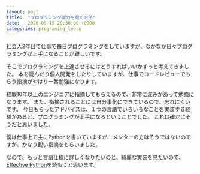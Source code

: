 ```yaml
---
layout: post
title:  "プログラミング能力を磨く方法"
date:   2020-09-15 20:30:00 +0900
categories: programing_learn
---
```

社会人2年目で仕事で毎日プログラミングをしていますが、なかなか日々プログラミングが上手になることが難しいです。

そこでプログラミングを上達させるにはどうすればいいかずっと考えてきました。
本を読んだり個人開発をしたりしていますが、仕事でコードレビューでもらう指摘がやはり一番勉強になります。

経験10年以上のエンジニアに指摘してもらえるので、非常に深みがあって勉強になります。
また、指摘されることには自分事化にできているので、忘れにくいです。
今日もらったアドバイスは、１つの言語でいろいろなことを実装する経験があると、プログラミングが上手になるということでした。
これは確かにそうだと思いました。

僕は仕事上で主にPythonを書いていますが、メンターの方はそうではないのですが、かなり鋭い指摘をもらいました。

なので、もっと言語仕様に詳しくなりたいのと、綺麗な実装を見たいので、
[Effective Python](https://www.amazon.co.jp/Effective-Python-%E2%80%95Python%E3%83%97%E3%83%AD%E3%82%B0%E3%83%A9%E3%83%A0%E3%82%92%E6%94%B9%E8%89%AF%E3%81%99%E3%82%8B90%E9%A0%85%E7%9B%AE-Brett-Slatkin/dp/4873119170/ref=pd_lpo_14_img_0/358-1879980-6350014?_encoding=UTF8&pd_rd_i=4873119170&pd_rd_r=60c6b169-e40f-49a4-a178-2d5181d9736d&pd_rd_w=UiV1I&pd_rd_wg=WjPxh&pf_rd_p=4b55d259-ebf0-4306-905a-7762d1b93740&pf_rd_r=KGC6EKR3H28KM74T6N6X&psc=1&refRID=KGC6EKR3H28KM74T6N6X)を読もうと思います。
